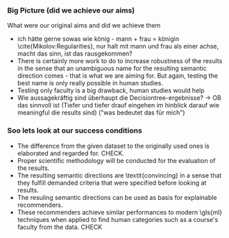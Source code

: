 ### Big Picture (did we achieve our aims)
What were our original aims and did we achieve them

* ich hätte gerne sowas wie könig - mann + frau = königin \cite{Mikolov:Regularities}, nur halt mit mann und frau als einer achse, macht das sinn, ist das rausgekommen?
* There is certainly more work to do to increase robustness of the results in the sense that an unambiguous name for the resulting semantic direction comes - that is what we are aiming for. But again, testing the best name is only really possible in human studies.
* Testing only faculty is a big drawback, human studies would help
* Wie aussagekräftig sind überhaupt die Decisiontree-ergebnisse? -> OB das sinnvoll ist (Tiefer und tiefer drauf eingehen im hinblick darauf wie meaningful die results sind) ("was bedeutet das für mich")

### Soo lets look at our success conditions

* The difference from the given dataset to the originally used ones is elaborated and regarded for. CHECK.
* Proper scientific methodology will be conducted for the evaluation of the results. 
* The resulting semantic directions are \textit{convincing} in a sense that they fulfill demanded criteria that were specified before looking at results.
* The resuling semantic directions can be used as basis for explainable recommenders.
* These recommenders achieve similar performances to modern \gls{ml} techniques when applied to find human categories such as a course's faculty from the data. CHECK